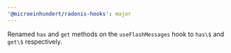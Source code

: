 ```yaml
---
'@microeinhundert/radonis-hooks': major
---
```


Renamed `has` and `get` methods on the `useFlashMessages` hook to `has\$` and `get\$` respectively.
